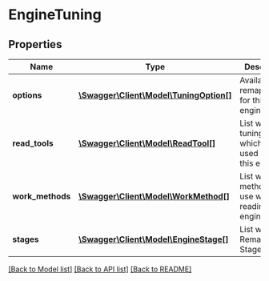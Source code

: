 # EngineTuning

## Properties
Name | Type | Description | Notes
------------ | ------------- | ------------- | -------------
**options** | [**\Swagger\Client\Model\TuningOption[]**](TuningOption.md) | Available remap options for this engine. | [optional] 
**read_tools** | [**\Swagger\Client\Model\ReadTool[]**](ReadTool.md) | List with the tuning tools which can be used to read this engine. | [optional] 
**work_methods** | [**\Swagger\Client\Model\WorkMethod[]**](WorkMethod.md) | List with the methods to use when reading this engine. | [optional] 
**stages** | [**\Swagger\Client\Model\EngineStage[]**](EngineStage.md) | List with Remap/Tuning Stages. | [optional] 

[[Back to Model list]](../../README.md#documentation-for-models) [[Back to API list]](../../README.md#documentation-for-api-endpoints) [[Back to README]](../../README.md)

